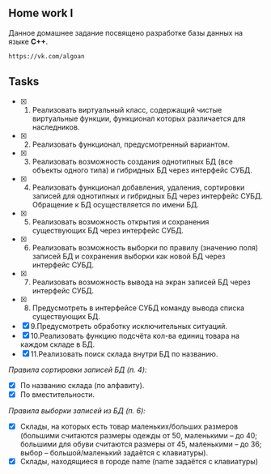## Home work I

Данное домашнее задание посвящено разработке базы данных на языке **C++**.

```bash
https://vk.com/algoan
```

## Tasks

- [X] 1. Реализовать виртуальный класс, содержащий чистые виртуальные функции, функционал
которых различается для наследников.
- [X] 2. Реализовать функционал, предусмотренный вариантом.
- [X] 3. Реализовать возможность создания однотипных БД (все объекты одного типа) и гибридных
БД через интерфейс СУБД.
- [X] 4. Реализовать функционал добавления, удаления, сортировки записей для однотипных и
гибридных БД через интерфейс СУБД. Обращение к БД осуществляется по имени БД.
- [X] 5. Реализовать возможность открытия и сохранения существующих БД через интерфейс
СУБД.
- [X] 6. Реализовать возможность выборки по правилу (значению поля) записей БД и сохранения
выборки как новой БД через интерфейс СУБД.
- [X] 7. Реализовать возможность вывода на экран записей БД через интерфейс СУБД.
- [X] 8. Предусмотреть в интерфейсе СУБД команду вывода списка существующих БД.
- [X] 9.Предусмотреть обработку исключительных ситуаций.
- [X] 10.Реализовать функцию подсчёта кол-ва единиц товара на каждом складе в БД.
- [X] 11.Реализовать поиск склада внутри БД по названию.

*Правила сортировки записей БД (п. 4):*
- [X] По названию склада (по алфавиту).
- [X] По вместительности.

*Правила выборки записей из БД (п. 6):*
- [X] Склады, на которых есть товар маленьких/больших размеров (большими считаются размеры одежды от 50,
маленькими – до 40; большими для обуви считаются размеры от 45, маленькими – до 36; выбор –
большой/маленький задаётся с клавиатуры).
- [X] Склады, находящиеся в городе name (name задаётся с клавиатуры)
